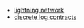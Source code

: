 - [lightning network](https://lightning.network/lightning-network-paper.pdf)
- [discrete log contracts](https://t.co/Y8mhA0ucLS)


